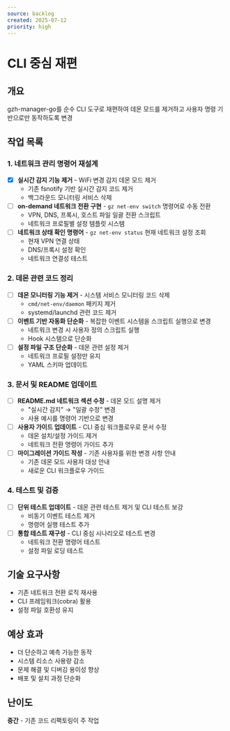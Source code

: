 ```yaml
---
source: backlog
created: 2025-07-12
priority: high
---
```


# CLI 중심 재편

## 개요
gzh-manager-go를 순수 CLI 도구로 재편하여 데몬 모드를 제거하고 사용자 명령 기반으로만 동작하도록 변경

## 작업 목록

### 1. 네트워크 관리 명령어 재설계
- [x] **실시간 감지 기능 제거** - WiFi 변경 감지 데몬 모드 제거
  - 기존 fsnotify 기반 실시간 감지 코드 제거
  - 백그라운드 모니터링 서비스 삭제
- [ ] **on-demand 네트워크 전환 구현** - `gz net-env switch` 명령어로 수동 전환
  - VPN, DNS, 프록시, 호스트 파일 일괄 전환 스크립트
  - 네트워크 프로필별 설정 템플릿 시스템
- [ ] **네트워크 상태 확인 명령어** - `gz net-env status` 현재 네트워크 설정 조회
  - 현재 VPN 연결 상태
  - DNS/프록시 설정 확인
  - 네트워크 연결성 테스트

### 2. 데몬 관련 코드 정리
- [ ] **데몬 모니터링 기능 제거** - 시스템 서비스 모니터링 코드 삭제
  - `cmd/net-env/daemon` 패키지 제거
  - systemd/launchd 관련 코드 제거
- [ ] **이벤트 기반 자동화 단순화** - 복잡한 이벤트 시스템을 스크립트 실행으로 변경
  - 네트워크 변경 시 사용자 정의 스크립트 실행
  - Hook 시스템으로 단순화
- [ ] **설정 파일 구조 단순화** - 데몬 관련 설정 제거
  - 네트워크 프로필 설정만 유지
  - YAML 스키마 업데이트

### 3. 문서 및 README 업데이트
- [ ] **README.md 네트워크 섹션 수정** - 데몬 모드 설명 제거
  - "실시간 감지" → "일괄 수정" 변경
  - 사용 예시를 명령어 기반으로 변경
- [ ] **사용자 가이드 업데이트** - CLI 중심 워크플로우로 문서 수정
  - 데몬 설치/설정 가이드 제거
  - 네트워크 전환 명령어 가이드 추가
- [ ] **마이그레이션 가이드 작성** - 기존 사용자를 위한 변경 사항 안내
  - 기존 데몬 모드 사용자 대상 안내
  - 새로운 CLI 워크플로우 가이드

### 4. 테스트 및 검증
- [ ] **단위 테스트 업데이트** - 데몬 관련 테스트 제거 및 CLI 테스트 보강
  - 비동기 이벤트 테스트 제거
  - 명령어 실행 테스트 추가
- [ ] **통합 테스트 재구성** - CLI 중심 시나리오로 테스트 변경
  - 네트워크 전환 명령어 테스트
  - 설정 파일 로딩 테스트

## 기술 요구사항
- 기존 네트워크 전환 로직 재사용
- CLI 프레임워크(cobra) 활용
- 설정 파일 호환성 유지

## 예상 효과
- 더 단순하고 예측 가능한 동작
- 시스템 리소스 사용량 감소
- 문제 해결 및 디버깅 용이성 향상
- 배포 및 설치 과정 단순화

## 난이도
**중간** - 기존 코드 리팩토링이 주 작업